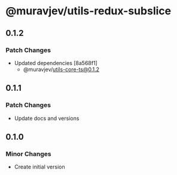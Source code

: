 # @muravjev/utils-redux-subslice

## 0.1.2

### Patch Changes

- Updated dependencies \[8a568f1]
  - @muravjev/utils-core-ts@0.1.2

## 0.1.1

### Patch Changes

- Update docs and versions

## 0.1.0

### Minor Changes

- Create initial version
